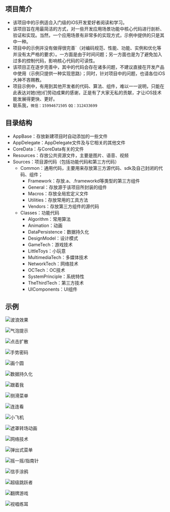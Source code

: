 ## 项目简介

* 该项目中的示例适合入门级的iOS开发爱好者阅读和学习。
* 该项目旨在用最简洁的方式，对一些开发应用场景功能中核心代码进行剖析、验证和实现。当然，一个应用场景有非常多的实现方式，示例中提供的只是其中一种。
* 项目中的示例并没有做得很完善`（对编码规范、性能、功能、实例和优化等并没有太严格的要求）。一方面是由于时间问题；另一方面也是为了避免加入过多的控制代码，影响核心代码的可读性。
* 该项目正在逐步完善中，其中的代码会存在诸多问题，不建议直接在开发产品中使用（示例只提供一种实现思路）；同时，针对项目中的问题，也请各位iOS大神不吝赐教。
* 项目示例中，有用到其他开发者的代码、算法、组件，难以一一说明，只能在此表达对她(他)们劳动成果的感谢，正是有了大家无私的贡献，才让iOS技术能发展得更快、更好。
* 联系我，`微信：15994671505` `QQ：312433699`

## 目录结构

* AppBase：存放新建项目时自动添加的一些文件
* AppDelegate：AppDelegate文件及与它相关的其他文件
* CoreData：与CoreData有关的文件
* Resources：存放公共资源文件，主要是图片、语音、视频
* Sources：项目源代码（包括功能代码和第三方代码）
	* Common：通用代码，主要用来存放第三方源代码、sdk及自己封闭的代码、组件；
		* Framework：存放.a、.frameworkd等类型的第三方组件
		* General：存放源于该项目所封装的组件
		* Macros：存放全局宏定义文件
		* Utilities：存放常用的工具方法
		* Vendors：存放第三方组件的源代码
	* Classes：功能代码
		* Algorithm：常用算法
		* Animation：动画
		* DataPersistence：数据持久化
		* DesignModel：设计模式
		* GameTech：游戏技术
		* LittleToys：小玩意
		* MultimediaTech：多媒体技术
		* NetworkTech：网络技术
		* OCTech：OC技术
		* SystemPrinciple：系统特性
		* TheThirdTech：第三方技术
		* UIComponents：UI组件

## 示例
![波浪效果](https://github.com/yaocw/MyPictures/blob/master/iOS-Demo-ExamplesGif/wave_effective.gif)

![气泡提示](https://github.com/yaocw/MyPictures/blob/master/iOS-Demo-ExamplesGif/bubble_tip.gif)

![点击扩散](https://github.com/yaocw/MyPictures/blob/master/iOS-Demo-ExamplesGif/click_spread.gif)

![手势密码](https://github.com/yaocw/MyPictures/blob/master/iOS-Demo-ExamplesGif/gesture_secret.gif)

![画个圆](https://github.com/yaocw/MyPictures/blob/master/iOS-Demo-ExamplesGif/draw_a_circle.gif)

![数据持久化](https://github.com/yaocw/MyPictures/blob/master/iOS-Demo-ExamplesGif/data_persistence.gif)

![跟着我](https://github.com/yaocw/MyPictures/blob/master/iOS-Demo-ExamplesGif/follow_me.gif)

![侧滑菜单](https://github.com/yaocw/MyPictures/blob/master/iOS-Demo-ExamplesGif/left_menu.gif)

![连连看](https://github.com/yaocw/MyPictures/blob/master/iOS-Demo-ExamplesGif/link_up.gif)

![小飞机](https://github.com/yaocw/MyPictures/blob/master/iOS-Demo-ExamplesGif/little_plane.gif)

![遮罩转场动画](https://github.com/yaocw/MyPictures/blob/master/iOS-Demo-ExamplesGif/mask_transition.gif)

![网络技术](https://github.com/yaocw/MyPictures/blob/master/iOS-Demo-ExamplesGif/network_tech.gif)

![弹出式菜单](https://github.com/yaocw/MyPictures/blob/master/iOS-Demo-ExamplesGif/pop_menu.gif)

![摇一摇/指南针](https://github.com/yaocw/MyPictures/blob/master/iOS-Demo-ExamplesGif/shake_shake_and_compass.gif)

![信手涂鸦](https://github.com/yaocw/MyPictures/blob/master/iOS-Demo-ExamplesGif/simple_scrawl.gif)

![超级跳跃者](https://github.com/yaocw/MyPictures/blob/master/iOS-Demo-ExamplesGif/super_jumper.gif)

![翻牌游戏](https://github.com/yaocw/MyPictures/blob/master/iOS-Demo-ExamplesGif/trun_cards.gif)

![视唱练耳](https://github.com/yaocw/MyPictures/blob/master/iOS-Demo-ExamplesGif/Solfeggio.gif)


